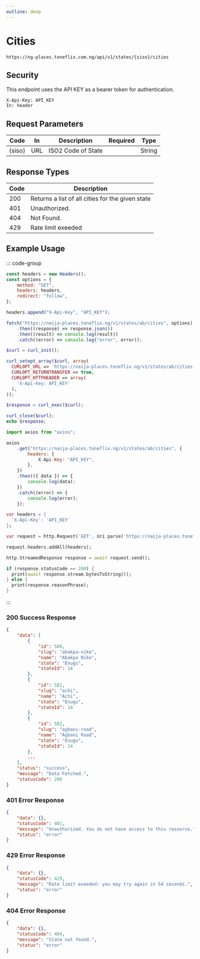 ```yaml
---
outline: deep
---
```


# Cities

<Badge type="warning" text="GET" /> `https://ng-places.toneflix.com.ng/api/v1/states/{siso}/cities`

## Security

This endpoint uses the API KEY as a bearer token for authentication.

```
X-Api-Key: API_KEY
In: header
```

## Request Parameters

| Code     | In  | Description        | Required                           | Type   |
| -------- | --- | ------------------ | ---------------------------------- | ------ |
| \{siso\} | URL | ISO2 Code of State | <Badge type="danger" text="YES" /> | String |

## Response Types

| Code | Description                                      |
| ---- | ------------------------------------------------ |
| 200  | Returns a list of all cities for the given state |
| 401  | Unauthorized.                                    |
| 404  | Not Found.                                       |
| 429  | Rate limit exeeded                               |

## Example Usage

::: code-group

```js [javascript]
const headers = new Headers();
const options = {
    method: "GET",
    headers: headers,
    redirect: "follow",
};

headers.append("X-Api-Key", "API_KEY");

fetch("https://naija-places.toneflix.ng/v1/states/ab/cities", options)
    .then((response) => response.json())
    .then((result) => console.log(result))
    .catch((error) => console.log("error", error));
```

```php [php]
$curl = curl_init();

curl_setopt_array($curl, array(
  CURLOPT_URL => 'https://naija-places.toneflix.ng/v1/states/ab/cities',
  CURLOPT_RETURNTRANSFER => true,
  CURLOPT_HTTPHEADER => array(
    'X-Api-Key: API_KEY'
  ),
));

$response = curl_exec($curl);

curl_close($curl);
echo $response;
```

```js [axios]
import axios from "axios";

axios
    .get("https://naija-places.toneflix.ng/v1/states/ab/cities", {
        headers: {
            X-Api-Key: "API_KEY",
        },
    })
    .then(({ data }) => {
        console.log(data);
    })
    .catch((error) => {
        console.log(error);
    });
```

```dart [dart]
var headers = {
  'X-Api-Key': 'API_KEY'
};

var request = http.Request('GET', Uri.parse('https://naija-places.toneflix.ng/v1/states/ab/cities'));

request.headers.addAll(headers);

http.StreamedResponse response = await request.send();

if (response.statusCode == 200) {
  print(await response.stream.bytesToString());
} else {
  print(response.reasonPhrase);
}
```

:::

### 200 Success Response

```json
{
    "data": [
        {
            "id": 580,
            "slug": "abakpa-nike",
            "name": "Abakpa Nike",
            "state": "Enugu",
            "stateId": 14
        },
        {
            "id": 581,
            "slug": "achi",
            "name": "Achi",
            "state": "Enugu",
            "stateId": 14
        },
        {
            "id": 582,
            "slug": "agbani-road",
            "name": "Agbani Road",
            "state": "Enugu",
            "stateId": 14
        },
        ...
    ],
    "status": "success",
    "message": "Data Fetched.",
    "statusCode": 200
}
```

### 401 Error Response

```json
{
    "data": {},
    "statusCode": 401,
    "message": "Unauthorized. You do not have access to this resource.",
    "status": "error"
}
```

### 429 Error Response

```json
{
    "data": {},
    "statusCode": 429,
    "message": "Rate limit exeeded: you may try again in 54 seconds.",
    "status": "error"
}
```

### 404 Error Response

```json
{
    "data": {},
    "statusCode": 404,
    "message": "State not found.",
    "status": "error"
}
```
